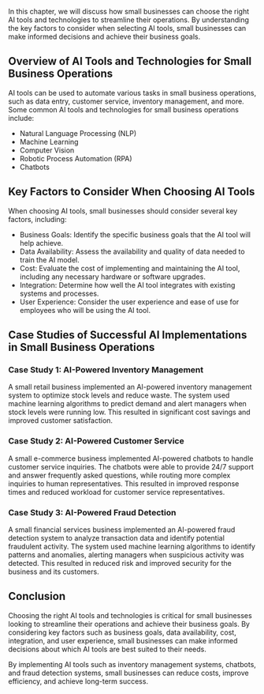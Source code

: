 

In this chapter, we will discuss how small businesses can choose the right AI tools and technologies to streamline their operations. By understanding the key factors to consider when selecting AI tools, small businesses can make informed decisions and achieve their business goals.

Overview of AI Tools and Technologies for Small Business Operations
-------------------------------------------------------------------

AI tools can be used to automate various tasks in small business operations, such as data entry, customer service, inventory management, and more. Some common AI tools and technologies for small business operations include:

* Natural Language Processing (NLP)
* Machine Learning
* Computer Vision
* Robotic Process Automation (RPA)
* Chatbots

Key Factors to Consider When Choosing AI Tools
----------------------------------------------

When choosing AI tools, small businesses should consider several key factors, including:

* Business Goals: Identify the specific business goals that the AI tool will help achieve.
* Data Availability: Assess the availability and quality of data needed to train the AI model.
* Cost: Evaluate the cost of implementing and maintaining the AI tool, including any necessary hardware or software upgrades.
* Integration: Determine how well the AI tool integrates with existing systems and processes.
* User Experience: Consider the user experience and ease of use for employees who will be using the AI tool.

Case Studies of Successful AI Implementations in Small Business Operations
--------------------------------------------------------------------------

### Case Study 1: AI-Powered Inventory Management

A small retail business implemented an AI-powered inventory management system to optimize stock levels and reduce waste. The system used machine learning algorithms to predict demand and alert managers when stock levels were running low. This resulted in significant cost savings and improved customer satisfaction.

### Case Study 2: AI-Powered Customer Service

A small e-commerce business implemented AI-powered chatbots to handle customer service inquiries. The chatbots were able to provide 24/7 support and answer frequently asked questions, while routing more complex inquiries to human representatives. This resulted in improved response times and reduced workload for customer service representatives.

### Case Study 3: AI-Powered Fraud Detection

A small financial services business implemented an AI-powered fraud detection system to analyze transaction data and identify potential fraudulent activity. The system used machine learning algorithms to identify patterns and anomalies, alerting managers when suspicious activity was detected. This resulted in reduced risk and improved security for the business and its customers.

Conclusion
----------

Choosing the right AI tools and technologies is critical for small businesses looking to streamline their operations and achieve their business goals. By considering key factors such as business goals, data availability, cost, integration, and user experience, small businesses can make informed decisions about which AI tools are best suited to their needs.

By implementing AI tools such as inventory management systems, chatbots, and fraud detection systems, small businesses can reduce costs, improve efficiency, and achieve long-term success.
